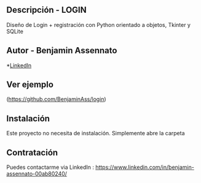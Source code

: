 ## Descripción - LOGIN

Diseño de Login + registración con Python orientado a objetos, Tkinter y SQLite

## Autor - Benjamin Assennato

*[LinkedIn](https://www.linkedin.com/in/benjamin-assennato-00ab80240/)

## Ver ejemplo
(https://github.com/BenjaminAss/login)

## Instalación

Este proyecto no necesita de instalación. Simplemente abre la carpeta

## Contratación

Puedes contactarme via LinkedIn : https://www.linkedin.com/in/benjamin-assennato-00ab80240/
